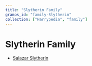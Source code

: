 ```yaml
---
title: "Slytherin Family"
gramps_id: "family-Slytherin"
collection: ["Harrypedia", "family"]
---
```


# Slytherin Family

- [Salazar Slytherin](/Harrypedia/people/Slytherin/Salazar/)
